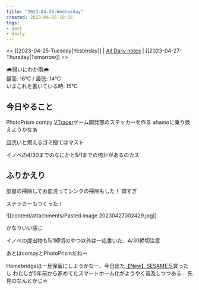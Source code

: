 ```yaml
---
title: "2023-04-26-Wednesday"
created: 2023-04-26 10:56
tags:
- post
- daily
---
```


<< [[2023-04-25-Tuesday|Yesterday]] | [All Daily notes](/tags/daily) | [[2023-04-27-Thursday|Tomorrow]] >>

🌧️弱いにわか雨🌧️  
最高: 16℃ / 最低: 14℃  
いまこれを書いている時: 15℃

## 今日やること

PhotoPrism
compy 
[VTracer](https://www.visioncortex.org/vtracer/)ゲーム開発部のステッカーを作る
ahamoに乗り換えようかなあ

皿洗いと燃えるゴミ捨てはマスト

イノベの4/30までのなにかと5/1までの何かがあるのカス

## ふりかえり

部屋の掃除してお皿洗ってシンクの掃除もした！
偉すぎ

ステッカーもつくった！

![[content/attachments/Pasted image 20230427002429.jpg]]

かなりいい感じ

イノベの提出物も5/1締切のやつ以外は一応書いた、4/30締切注意

あとはcompyとPhotoPrismだねー

Homebridgeは一旦保留にしようかなー、今日出た[【New】SESAME５](https://jp.candyhouse.co/products/sesame5)買ったし
わたしが5年前から進めてたスマートホーム化がようやく普及しつつある…
先見のなんとかじゃ